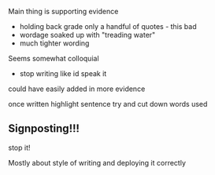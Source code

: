 
Main thing is supporting evidence 
- holding back grade 
only a handful of quotes - this bad 
- wordage soaked up with "treading water"
- much tighter wording 

Seems somewhat colloquial
- stop writing like id speak it 

could have easily added in more evidence 

once written
highlight sentence try and cut down words used

## Signposting!!! 
stop it!

Mostly about style of writing and deploying it correctly 

